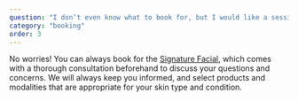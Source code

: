 ```yaml
---
question: "I don’t even know what to book for, but I would like a session with you. What should I do?"
category: "booking"
order: 3
---
```


No worries!
You can always book for the [Signature Facial](/enzo-glow-test/services#enzo-signature-facial), which comes with a thorough consultation beforehand to discuss your questions and concerns.
We will always keep you informed, and select products and modalities that are appropriate for your skin type and condition.

